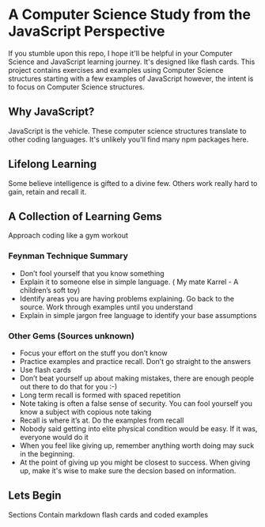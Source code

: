 # A Computer Science Study from the JavaScript Perspective
If you stumble upon this repo, I hope it'll be helpful in your Computer Science and JavaScript learning journey. It's designed like flash cards. This project contains exercises and examples using Computer Science structures starting with a few examples of JavaScript however, the intent is to focus on Computer Science structures. 

## Why JavaScript?
JavaScript is the vehicle. These computer science structures translate to other coding languages. It's unlikely you'll find many npm packages here.

## Lifelong Learning
Some believe intelligence is gifted to a divine few. Others work really hard to gain, retain and recall it. 

## A Collection of Learning Gems 
Approach coding like a gym workout

### Feynman Technique Summary
* Don’t fool yourself that you know something
* Explain it to someone else in simple language. ( My mate Karrel - A children’s soft toy)
* Identify areas you are having problems explaining. Go back to the source. Work through examples until you understand
* Explain in simple jargon free language to identify your base assumptions

### Other Gems (Sources unknown)
* Focus your effort on the stuff you don’t know
* Practice examples and practice recall. Don’t go straight to the answers
* Use flash cards
* Don’t beat yourself up about making mistakes, there are enough people out there to do that for you :-)
* Long term recall is formed with spaced repetition
* Note taking is often a false sense of security. You can fool yourself you know a subject with copious note taking
* Recall is where it’s at. Do the examples from recall
* Nobody said getting into elite physical condition would be easy. If it was, everyone would do it
* When you feel like giving up, remember anything worth doing may suck in the beginning. 
* At the point of giving up you might be closest to success. When giving up,  make it's wise to make sure the decsion based on information.

## Lets Begin
Sections Contain markdown flash cards and coded examples
